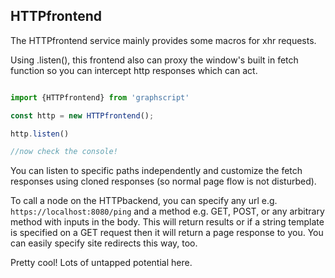 ## HTTPfrontend

The HTTPfrontend service mainly provides some macros for xhr requests. 

Using .listen(), this frontend also can proxy the window's built in fetch function so you can intercept http responses which can act.

```ts

import {HTTPfrontend} from 'graphscript'

const http = new HTTPfrontend();

http.listen()

//now check the console! 

```

You can listen to specific paths independently and customize the fetch responses using cloned responses (so normal page flow is not disturbed).

To call a node on the HTTPbackend, you can specify any url e.g. `https://localhost:8080/ping` and a method e.g. GET, POST, or any arbitrary method with inputs in the body. This will return results or if a string template is specified on a GET request then it will return a page response to you. You can easily specify site redirects this way, too. 

Pretty cool! Lots of untapped potential here.
